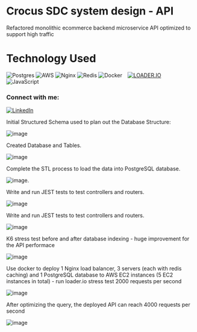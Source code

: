 # Crocus SDC system design - API

Refactored monolithic ecommerce backend microservice API optimized to support high traffic

# Technology Used

![Postgres](https://img.shields.io/badge/postgres-%23316192.svg?style=for-the-badge&logo=postgresql&logoColor=white) 	![AWS](https://img.shields.io/badge/AWS-%23FF9900.svg?style=for-the-badge&logo=amazon-aws&logoColor=white) ![Nginx](https://img.shields.io/badge/nginx-%23009639.svg?style=for-the-badge&logo=nginx&logoColor=white) 	![Redis](https://img.shields.io/badge/redis-%23DD0031.svg?style=for-the-badge&logo=redis&logoColor=white) ![Docker](https://img.shields.io/badge/docker-%230db7ed.svg?style=for-the-badge&logo=docker&logoColor=white)
<a style='display: inline-block; margin-left: 10px;' href='https://github.com/shivamkapasia0' target="_blank" s><img alt='LOADER.IO' src='https://img.shields.io/badge/LOADER.IO-100000?style=for-the-badge&logo=LOADER.IO&logoColor=866060&labelColor=FF80F6&color=FF5DEC'/>
</a><a href='https://github.com/shivamkapasia0' style='display: inline-block; margin-left: 10px;' target="_blank"><img alt='' src='https://img.shields.io/badge/K6-100000?style=for-the-badge&logo=&logoColor=866060&labelColor=FF80F6&color=FFAF24'/></a>
![JavaScript](https://img.shields.io/badge/javascript-%23323330.svg?style=for-the-badge&logo=javascript&logoColor=%23F7DF1E)

### Connect with me:

[![LinkedIn](https://img.shields.io/badge/linkedin-%230077B5.svg?style=for-the-badge&logo=linkedin&logoColor=white)](https://www.linkedin.com/in/georgeliu123/)

Initial Structured Schema used to plan out the Database Structure:

![image](https://drive.google.com/uc?export=view&id=1jc6f7XnSW8Kxd_1jq3obGJGwmJjE3JTQ)

Created Database and Tables.

![image](https://drive.google.com/uc?export=view&id=1r1EYt8RaCSg8TzDf7LChGMZtUq_p4iwJ)

Complete the STL process to load the data into PostgreSQL database.

![image](https://drive.google.com/uc?export=view&id=17FTwuO0WSZYlP4Shd6yhyZ4jb6d0GGST).

Write and run JEST tests to test controllers and routers.

![image](https://drive.google.com/uc?export=view&id=1kJLhG1R_YWpF8hiua9gaFFYuyL3PWG9K)

Write and run JEST tests to test controllers and routers.

![image](https://drive.google.com/uc?export=view&id=1hk76JAZO6lDUq2q-CMssz-4EmHBnb-n1)

K6 stress test before and after database indexing - huge improvement for the API performace

![image](https://drive.google.com/uc?export=view&id=16b3175D0Q5TJFNOxwdxL8GbK4hBkdmPD)

Use docker to deploy 1 Nginx load balancer, 3 servers (each with redis caching) and 1 PostgreSQL database to AWS EC2 instances (5 EC2 instances in total) - run loader.io stress test 2000 requests per second

![image](https://drive.google.com/uc?export=view&id=1EnfV2llcbe9tVLVbHiprhnqxlsvNCP1j)

After optimizing the query, the deployed API can reach 4000 requests per second

![image](https://drive.google.com/uc?export=view&id=15cuzWtJ6Si7_FxweU2dOvYSAnk0I9REI)

